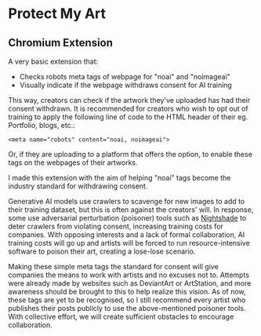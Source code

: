 # Protect My Art
## Chromium Extension

A very basic extension that:
* Checks robots meta tags of webpage for "noai" and "noimageai"
* Visually indicate if the webpage withdraws consent for AI training

This way, creators can check if the artwork they've uploaded has had their consent withdrawn. It is recommended for creators who wish to opt out of training to apply the following line of code to the HTML header of their eg. Portfolio, blogs, etc.:

`<meta name="robots" content="noai, noimageai">`

Or, if they are uploading to a platform that offers the option, to enable these tags on the webpages of their artworks.

I made this extension with the aim of helping "noai" tags become the industry standard for withdrawing consent.

Generative AI models use crawlers to scavenge for new images to add to their training dataset, but this is often against the creators' will. In response, some use adversarial perturbation (poisoner) tools such as [Nightshade](https://nightshade.cs.uchicago.edu/whatis.html) to deter crawlers from violating consent, increasing training costs for companies. With opposing interests and a lack of formal collaboration, AI training costs will go up and artists will be forced to run resource-intensive software to poison their art, creating a lose-lose scenario.

Making these simple meta tags the standard for consent will give companies the means to work with artists and no excuses not to. Attempts were already made by websites such as DeviantArt or ArtStation, and more awareness should be brought to this to help realize this vision. As of now, these tags are yet to be recognised, so I still recommend every artist who publishes their posts publicly to use the above-mentioned poisoner tools. With collective effort, we will create sufficient obstacles to encourage collaboration.
